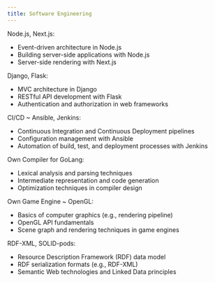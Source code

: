 ```yaml
---
title: Software Engineering
---
```


Node.js, Next.js:

- Event-driven architecture in Node.js
- Building server-side applications with Node.js
- Server-side rendering with Next.js

Django, Flask:

- MVC architecture in Django
- RESTful API development with Flask
- Authentication and authorization in web frameworks

CI/CD ~ Ansible, Jenkins:

- Continuous Integration and Continuous Deployment pipelines
- Configuration management with Ansible
- Automation of build, test, and deployment processes with Jenkins

Own Compiler for GoLang:

- Lexical analysis and parsing techniques
- Intermediate representation and code generation
- Optimization techniques in compiler design

Own Game Engine ~ OpenGL:

- Basics of computer graphics (e.g., rendering pipeline)
- OpenGL API fundamentals
- Scene graph and rendering techniques in game engines

RDF-XML, SOLID-pods:

- Resource Description Framework (RDF) data model
- RDF serialization formats (e.g., RDF-XML)
- Semantic Web technologies and Linked Data principles
